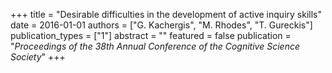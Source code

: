 +++
title = "Desirable difficulties in the development of active inquiry skills"
date = 2016-01-01
authors = ["G. Kachergis", "M. Rhodes", "T. Gureckis"]
publication_types = ["1"]
abstract = ""
featured = false
publication = "*Proceedings of the 38th Annual Conference of the Cognitive Science Society*"
+++

